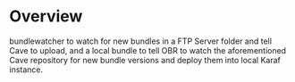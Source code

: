 # Overview
bundlewatcher to watch for new bundles in a FTP Server folder and tell Cave to upload, and a local bundle to tell OBR to watch the aforementioned Cave repository for new bundle versions and deploy them into local Karaf instance.
